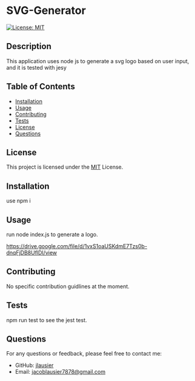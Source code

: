 # SVG-Generator
  [![License: MIT](https://img.shields.io/badge/License-MIT-yellow.svg)](https://opensource.org/licenses/MIT)

  ## Description
  This application uses node js to generate a svg logo based on user input, and it is tested with jesy
  
  ## Table of Contents
  - [Installation](#installation)
  - [Usage](#usage)
  - [Contributing](#contributing)
  - [Tests](#tests)
  - [License](#license)
  - [Questions](#questions)
  ## License

This project is licensed under the [MIT](https://opensource.org/licenses/MIT) License.
  
  ## Installation
  use npm i
  
  ## Usage
  run node index.js to generate a logo. 

  https://drive.google.com/file/d/1vxS1oaUSKdmE7Tzs0b-dnqFjDB8UflDI/view
  

  
  ## Contributing
  No specific contribution guidlines at the moment.
  
  ## Tests
 npm run test to see the jest test.
  
  ## Questions
  For any questions or feedback, please feel free to contact me:
  - GitHub: [jlausier](https://github.com/jlausier)
  - Email: jacoblausier7878@gmail.com
  